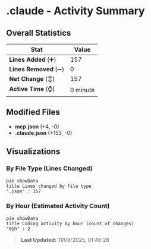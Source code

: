 # .claude - Activity Summary 

## Overall Statistics

| Stat                   | Value                                                             |
| ---------------------- | ----------------------------------------------------------------- |
| **Lines Added** (➕)   | 157                                          |
| **Lines Removed** (➖) | 0                                        |
| **Net Change** (↕)    | 157                |
| **Active Time** (⌚)   | 0 minute |


## Modified Files
- **mcp.json** (+4, -0)
- **.claude.json** (+153, -0)

## Visualizations

### By File Type (Lines Changed)

```mermaid
pie showData
title Lines changed by file type
".json" : 157
```

### By Hour (Estimated Activity Count)

```mermaid
pie showData
title Coding activity by hour (count of changes)
"01h" : 2
```


> **Last Updated:** 11/08/2025, 01:46:28